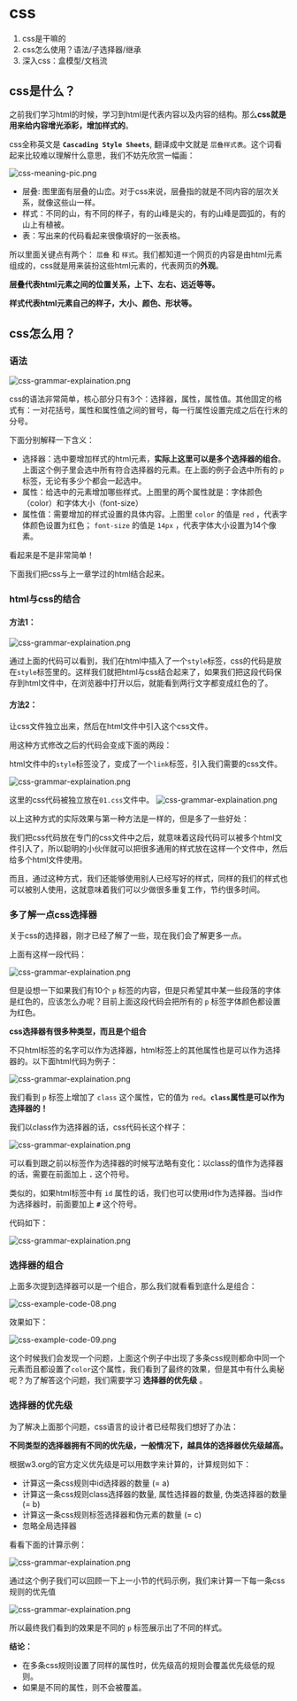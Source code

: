 # css

1. css是干嘛的
2. css怎么使用？语法/子选择器/继承
3. 深入css：盒模型/文档流



## css是什么？

之前我们学习html的时候，学习到html是代表内容以及内容的结构。那么**css就是用来给内容增光添彩，增加样式的**。

css全称英文是 **`Cascading Style Sheets`**, 翻译成中文就是 `层叠样式表`。这个词看起来比较难以理解什么意思，我们不妨先欣赏一幅画：

![css-meaning-pic.png](./images/css-meaning-pic.png)

* 层叠: 图里面有层叠的山峦。对于css来说，层叠指的就是不同内容的层次关系，就像这些山一样。
* 样式：不同的山，有不同的样子，有的山峰是尖的，有的山峰是圆弧的，有的山上有植被。
* 表：写出来的代码看起来很像填好的一张表格。

所以里面关键点有两个： `层叠` 和 `样式`。我们都知道一个网页的内容是由html元素组成的，css就是用来装扮这些html元素的，代表网页的**外观**。

**层叠代表html元素之间的位置关系，上下、左右、远近等等。**

**样式代表html元素自己的样子，大小、颜色、形状等。**


## css怎么用？

### 语法

![css-grammar-explaination.png](./images/css-grammar-explaination.png)

css的语法非常简单，核心部分只有3个：选择器，属性，属性值。其他固定的格式有：一对花括号，属性和属性值之间的冒号，每一行属性设置完成之后在行末的分号。

下面分别解释一下含义：

* 选择器：选中要增加样式的html元素，**实际上这里可以是多个选择器的组合**。上面这个例子里会选中所有符合选择器的元素。在上面的例子会选中所有的 `p` 标签，无论有多少个都会一起选中。
* 属性：给选中的元素增加哪些样式。上图里的两个属性就是：字体颜色（color）和字体大小（font-size）
* 属性值：需要增加的样式设置的具体内容。上图里 `color` 的值是 `red` ，代表字体颜色设置为红色； `font-size` 的值是 `14px` ，代表字体大小设置为14个像素。

看起来是不是非常简单！

下面我们把css与上一章学过的html结合起来。

### html与css的结合

#### 方法1：

![css-grammar-explaination.png](./images/css-example-code-02.png)

通过上面的代码可以看到，我们在html中插入了一个`style`标签，css的代码是放在`style`标签里的。这样我们就把html与css结合起来了，如果我们把这段代码保存到html文件中，在浏览器中打开以后，就能看到两行文字都变成红色的了。

#### 方法2：

让css文件独立出来，然后在html文件中引入这个css文件。

用这种方式修改之后的代码会变成下面的两段：

html文件中的`style`标签没了，变成了一个`link`标签，引入我们需要的css文件。

![css-grammar-explaination.png](./images/css-example-code-03.png)

这里的css代码被独立放在`01.css`文件中。
![css-grammar-explaination.png](./images/css-example-code-04.png)

以上这种方式的实际效果与第一种方法是一样的，但是多了一些好处：

我们把css代码放在专门的css文件中之后，就意味着这段代码可以被多个html文件引入了，所以聪明的小伙伴就可以把很多通用的样式放在这样一个文件中，然后给多个html文件使用。

而且，通过这种方式，我们还能够使用别人已经写好的样式，同样的我们的样式也可以被别人使用，这就意味着我们可以少做很多重复工作，节约很多时间。

### 多了解一点css选择器

关于css的选择器，刚才已经了解了一些，现在我们会了解更多一点。

上面有这样一段代码：

![css-grammar-explaination.png](./images/css-example-code-04.png)

但是设想一下如果我们有10个 `p` 标签的内容，但是只希望其中某一些段落的字体是红色的，应该怎么办呢？目前上面这段代码会把所有的 `p` 标签字体颜色都设置为红色。

**css选择器有很多种类型，而且是个组合** 

不只html标签的名字可以作为选择器，html标签上的其他属性也是可以作为选择器的。以下面html代码为例子：

![css-grammar-explaination.png](./images/css-example-code-05.png)

我们看到 `p` 标签上增加了 `class` 这个属性，它的值为 `red`。**`class`属性是可以作为选择器的！**

我们以class作为选择器的话，css代码长这个样子：

![css-grammar-explaination.png](./images/css-example-code-06.png)

可以看到跟之前以标签作为选择器的时候写法略有变化：以class的值作为选择器的话，需要在前面加上 **`.`** 这个符号。

类似的，如果html标签中有 `id` 属性的话，我们也可以使用id作为选择器。当id作为选择器时，前面要加上 **`#`** 这个符号。

代码如下：

![css-grammar-explaination.png](./images/css-example-code-07.png)


### 选择器的组合

上面多次提到选择器可以是一个组合，那么我们就看看到底什么是组合：

![css-example-code-08.png](./images/css-example-code-08.png)

效果如下：

![css-example-code-09.png](./images/css-example-code-09.png)

这个时候我们会发现一个问题，上面这个例子中出现了多条css规则都命中同一个元素而且都设置了`color`这个属性，我们看到了最终的效果，但是其中有什么奥秘呢？为了解答这个问题，我们需要学习 **选择器的优先级** 。

### 选择器的优先级
为了解决上面那个问题，css语言的设计者已经帮我们想好了办法：

**不同类型的选择器拥有不同的优先级，一般情况下，越具体的选择器优先级越高。**

根据w3.org的官方定义优先级是可以用数字来计算的，计算规则如下：

* 计算这一条css规则中id选择器的数量 (= a)
* 计算这一条css规则class选择器的数量, 属性选择器的数量, 伪类选择器的数量 (= b)
* 计算这一条css规则标签选择器和伪元素的数量 (= c) 
* 忽略全局选择器

看看下面的计算示例：

![css-grammar-explaination.png](./images/css-example-code-10.png)

通过这个例子我们可以回顾一下上一小节的代码示例，我们来计算一下每一条css规则的优先值

![css-grammar-explaination.png](./images/css-example-code-11.png)

所以最终我们看到的效果是不同的 `p` 标签展示出了不同的样式。

**结论：**

* 在多条css规则设置了同样的属性时，优先级高的规则会覆盖优先级低的规则。
* 如果是不同的属性，则不会被覆盖。